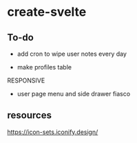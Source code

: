 # create-svelte

## To-do 
- add cron to wipe user notes every day
 
- make profiles table 

RESPONSIVE
- user page
menu and side drawer fiasco

## resources

https://icon-sets.iconify.design/

 